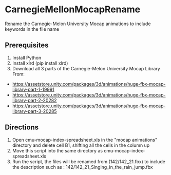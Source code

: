 # CarnegieMellonMocapRename
Rename the Carnegie-Melon University Mocap animations to include keywords in the file name

## Prerequisites

1. Install Python
2. Install xlrd (pip install xlrd)
3. Download all 3 parts of the Carnegie-Melon University Mocap Library From:
  * https://assetstore.unity.com/packages/3d/animations/huge-fbx-mocap-library-part-1-19991
  * https://assetstore.unity.com/packages/3d/animations/huge-fbx-mocap-library-part-2-20282
  * https://assetstore.unity.com/packages/3d/animations/huge-fbx-mocap-library-part-3-20285

## Directions

1. Open cmu-mocap-index-spreadsheet.xls in the "mocap animations" directory and delete cell B1, shifting all the cells in the column up
2. Move this script into the same directory as cmu-mocap-index-spreadsheet.xls
3. Run the script, the files will be renamed from (142/142_21.fbx) to include the description such as : 142/142_21_Singing_in_the_rain_jump.fbx